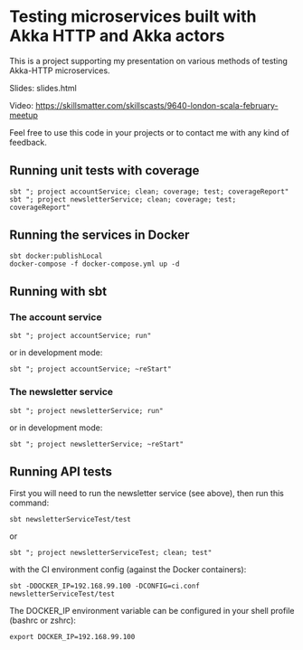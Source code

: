 # Testing microservices built with Akka HTTP and Akka actors

This is a project supporting my presentation on various methods of testing Akka-HTTP microservices.

Slides: slides.html

Video: https://skillsmatter.com/skillscasts/9640-london-scala-february-meetup

Feel free to use this code in your projects or to contact me with any kind of feedback.

## Running unit tests with coverage
```
sbt "; project accountService; clean; coverage; test; coverageReport"
sbt "; project newsletterService; clean; coverage; test; coverageReport"
```

## Running the services in Docker
```
sbt docker:publishLocal
docker-compose -f docker-compose.yml up -d
```

## Running with sbt
### The account service

`sbt "; project accountService; run"`

or in development mode:

`sbt "; project accountService; ~reStart"`

### The newsletter service
`sbt "; project newsletterService; run"`

or in development mode:

`sbt "; project newsletterService; ~reStart"`


## Running API tests
First you will need to run the newsletter service (see above), then run this command:

`sbt newsletterServiceTest/test` 
 
 or

`sbt "; project newsletterServiceTest; clean; test"`

with the CI environment config (against the Docker containers): 

`sbt -DDOCKER_IP=192.168.99.100 -DCONFIG=ci.conf newsletterServiceTest/test` 

The DOCKER_IP environment variable can be configured in your shell profile (bashrc or zshrc):

`export DOCKER_IP=192.168.99.100`